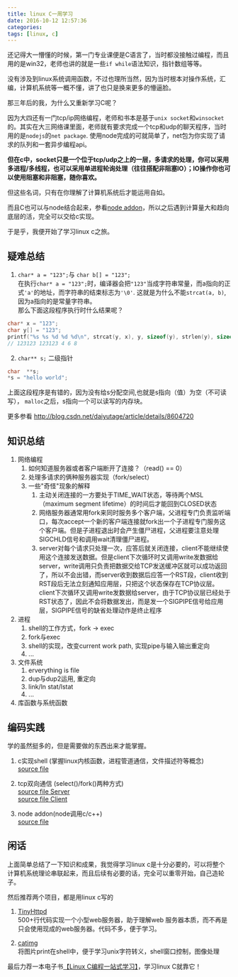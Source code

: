```yaml
---
title: linux C一周学习
date: 2016-10-12 12:57:36
categories:
tags: [linux, c]
---
```


<!-- # linux C一周学习 & node c addon -->

还记得大一懵懂的时候，第一门专业课便是C语言了，当时都没接触过编程，而且用的是win32，老师也讲的就是一些`if while`语法知识，指针数组等等。

没有涉及到linux系统调用函数，不过也理所当然，因为当时根本对操作系统，汇编，计算机系统等一概不懂，讲了也只是换来更多的懵逼脸。

那三年后的我，为什么又重新学习C呢？  

<!--more-->

因为大四还有一门tcp/ip网络编程，老师和书本是基于`unix socket`和`winsocket`的。其实在大三网络课里面，老师就有要求完成一个tcp和udp的聊天程序，当时用的是`nodejs`的`net package`. 使用node完成的可就简单了，net包为你实现了请求的队列和一套异步编程api。

**但在c中，socket只是一个位于tcp/udp之上的一层，多请求的处理，你可以采用多进程/多线程，也可以采用单进程轮询处理（往往搭配非阻塞IO）；IO操作你也可以使用阻塞和非阻塞，随你喜欢。**

但这些名词，只有在你理解了计算机系统后才能运用自如。

而且C也可以与node结合起来，参看[node addon](https://github.com/nodejs/node-addon-examples/)，所以之后遇到计算量大和趋向底层的活，完全可以交给c实现。

于是乎，我便开始了学习linux c之旅。

## 疑难总结

1. `char* a = "123";`与 `char b[] = "123";`  
在执行`char* a = "123";`时，编译器会把`"123"`当成字符串常量，而a指向的正式`'a'`的地址，而字符串的结束标志为`'\0'`. 这就是为什么不能`strcat(a, b)`, 因为a指向的是常量字符串。  
那么下面这段程序执行时什么结果呢？
```c
char* x = "123";
char y[] = "123";
printf("%s %s %d %d %d\n", strcat(y, x), y, sizeof(y), strlen(y), sizeof(x));
// 123123 123123 4 6 8
```

2. `char** s;` 二级指针
```c
char  **s;  
*s = "hello world"; 
```
上面这段程序是有错的，因为没有给s分配空间,也就是s指向（值）为空（不可读写），
`malloc`之后，s指向一个可以读写的内存块。

更多参看 http://blog.csdn.net/daiyutage/article/details/8604720

## 知识总结

1. 网络编程  
    1. 如何知道服务器或者客户端断开了连接？（read() == 0）
    2. 处理多请求的俩种服务器实现（fork/select）
    3. 一些"奇怪"现象的解释
        1. 主动关闭连接的一方要处于TIME_WAIT状态，等待两个MSL（maximum segment lifetime）的时间后才能回到CLOSED状态 
        2. 网络服务器通常用fork来同时服务多个客户端，父进程专门负责监听端口，每次accept一个新的客户端连接就fork出一个子进程专门服务这个客户端。但是子进程退出时会产生僵尸进程，父进程要注意处理SIGCHLD信号和调用wait清理僵尸进程。
        3. server对每个请求只处理一次，应答后就关闭连接，client不能继续使用这个连接发送数据。但是client下次循环时又调用write发数据给server，write调用只负责把数据交给TCP发送缓冲区就可以成功返回了，所以不会出错，而server收到数据后应答一个RST段，client收到RST段后无法立刻通知应用层，只把这个状态保存在TCP协议层。client下次循环又调用write发数据给server，由于TCP协议层已经处于RST状态了，因此不会将数据发出，而是发一个SIGPIPE信号给应用层，SIGPIPE信号的缺省处理动作是终止程序
2. 进程
    1. shell的工作方式，fork -> exec
    2. fork与exec
    3. shell的实现，改变current work path, 实现pipe与输入输出重定向
    4. ...
3. 文件系统
    1. erverything is file
    2. dup与dup2运用, 重定向
    3. link/ln  stat/lstat
    4. ...
4. 库函数与系统函数


## 编码实践
学的虽然挺多的，但是需要做的东西出来才能掌握。
1. c实现shell (掌握linux内核函数，进程管道通信，文件描述符等概念)  
    [source file](https://github.com/moyuyc/c_cpp-node_c_cpp_addon/blob/master/cpp_src/shell.h)

2. tcp双向通信 (select()/fork()两种方式)  
    [source file Server](https://github.com/moyuyc/c_cpp-node_c_cpp_addon/blob/master/cpp_src/server.h)  
    [source file Client](https://github.com/moyuyc/c_cpp-node_c_cpp_addon/blob/master/cpp_src/client.h)
    
3. node addon(node调用c/c++)  
    [source file](https://github.com/moyuyc/c_cpp-node_c_cpp_addon/tree/master/node_src)


## 闲话

上面简单总结了一下知识和成果，我觉得学习linux c是十分必要的，可以将整个计算机系统理论串联起来，而且后续有必要的话，完全可以重零开始，自己造轮子。

然后推荐两个项目，都是用linux c写的
1. [TinyHttpd](https://github.com/EZLippi/Tinyhttpd)  
500+行代码实现一个小型web服务器，助于理解web 服务器本质，而不再是只会使用现成的web服务器。代码不多，便于学习。

2. [catimg](https://github.com/posva/catimg)  
将图片print在shell中，便于学习unix字符转义，shell窗口控制，图像处理


最后力荐一本电子书[【Linux C编程一站式学习】](http://akaedu.github.io/book/)，学习linux C就靠它！